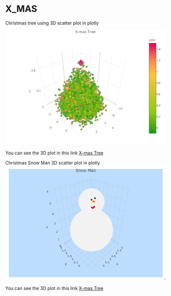 # X_MAS
Christmas tree using 3D scatter plot in plotly

![X-MAS TREE](/xmas_tree_v3.png)


You can see the 3D plot in this link [X-mas Tree](https://plot.ly/~hyungyokim/1/x-mas-tree/)

Christmas Snow Man 3D scatter plot in plotly
![X-MAS SNOW MAN](/snowman_xmas.png)

You can see the 3D plot in this link [X-mas Tree](https://plot.ly/~hyungyokim/6/snow-man/)

